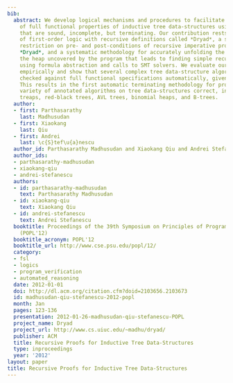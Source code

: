 ```yaml
---
bib:
  abstract: We develop logical mechanisms and procedures to facilitate the verification
    of full functional properties of inductive tree data-structures using recursion
    that are sound, incomplete, but terminating. Our contribution rests in a new extension
    of first-order logic with recursive definitions called *Dryad*, a syntactical
    restriction on pre- and post-conditions of recursive imperative programs using
    *Dryad*, and a systematic methodology for accurately unfolding the footprint on
    the heap uncovered by the program that leads to finding simple recursive proofs
    using formula abstraction and calls to SMT solvers. We evaluate our methodology
    empirically and show that several complex tree data-structure algorithms can be
    checked against full functional specifications automatically, given pre- and post-conditions.
    This results in the first automatic terminating methodology for proving a wide
    variety of annotated algorithms on tree data-structures correct, including max-heaps,
    treaps, red-black trees, AVL trees, binomial heaps, and B-trees.
  author:
  - first: Parthasarathy
    last: Madhusudan
  - first: Xiaokang
    last: Qiu
  - first: Andrei
    last: \c{S}tef\u{a}nescu
  author_id: Parthasarathy Madhusudan and Xiaokang Qiu and Andrei Stefanescu
  author_ids:
  - parthasarathy-madhusudan
  - xiaokang-qiu
  - andrei-stefanescu
  authors:
  - id: parthasarathy-madhusudan
    text: Parthasarathy Madhusudan
  - id: xiaokang-qiu
    text: Xiaokang Qiu
  - id: andrei-stefanescu
    text: Andrei Stefanescu
  booktitle: Proceedings of the 39th Symposium on Principles of Programming Languages
    (POPL'12)
  booktitle_acronym: POPL'12
  booktitle_url: http://www.cse.psu.edu/popl/12/
  category:
  - fsl
  - logics
  - program_verification
  - automated_reasoning
  date: 2012-01-01
  doi: http://dl.acm.org/citation.cfm?doid=2103656.2103673
  id: madhusudan-qiu-stefanescu-2012-popl
  month: Jan
  pages: 123-136
  presentation: 2012-01-26-madhusudan-qiu-stefanescu-POPL
  project_name: Dryad
  project_url: http://www.cs.uiuc.edu/~madhu/dryad/
  publisher: ACM
  title: Recursive Proofs for Inductive Tree Data-Structures
  type: inproceedings
  year: '2012'
layout: paper
title: Recursive Proofs for Inductive Tree Data-Structures
---
```

